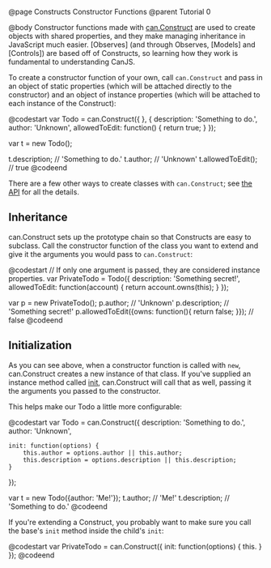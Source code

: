 @page Constructs Constructor Functions
@parent Tutorial 0

@body
Constructor functions made with [can.Construct](../docs/can.Construct.html) are used to create objects with
shared properties, and they make managing inheritance in JavaScript much easier.
[Observes] \(and through Observes, [Models] and [Controls]) are based off of
Constructs, so learning how they work is fundamental to understanding CanJS.

To create a constructor function of your own, call `can.Construct` and pass in
an object of static properties (which will be attached directly to the 
constructor) and an object of instance properties (which will be attached to
each instance of the Construct):

@codestart
var Todo = can.Construct({ }, {
	description: 'Something to do.',
	author: 'Unknown',
	allowedToEdit: function() {
		return true;
	}
});

var t = new Todo();

t.description; // 'Something to do.'
t.author; // 'Unknown'
t.allowedToEdit(); // true
@codeend

There are a few other ways to create classes with  `can.Construct`; see
[the API](../docs) for all the details.

## Inheritance
can.Construct sets up the prototype chain so that Constructs are easy to
subclass. Call the constructor function of the class you want to extend and give
it the arguments you would pass to `can.Construct`:

@codestart
// If only one argument is passed, they are considered instance properties.
var PrivateTodo = Todo({
	description: 'Something secret!',
	allowedToEdit: function(account) {
		return account.owns(this);
	}
});

var p = new PrivateTodo();
p.author; // 'Unknown'
p.description; // 'Something secret!'
p.allowedToEdit({owns: function(){ return false; }}); // false
@codeend

## Initialization
As you can see above, when a constructor function is called with `new`,
can.Construct creates a new instance of that class. If you've supplied an
instance method called [init](../docs/can.Construct.prototype.init.html), can.Construct will call that as well, passing
it the arguments you passed to the constructor.

This helps make our Todo a little more configurable:

@codestart
var Todo = can.Construct({
	description: 'Something to do.',
	author: 'Unknown',

	init: function(options) {
		this.author = options.author || this.author;
		this.description = options.description || this.description;
	}
});

var t = new Todo({author: 'Me!'});
t.author; // 'Me!'
t.description; // 'Something to do.'
@codeend

If you're extending a Construct, you probably want to make sure you call the
base's `init` method inside the child's `init`:

@codestart
var PrivateTodo = can.Construct({
	init: function(options) {
		this.
	}
});
@codeend
